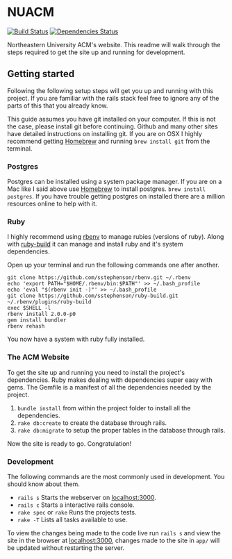 # NUACM

[![Build Status](https://travis-ci.org/nuacm/website.png?branch=master)](https://travis-ci.org/nuacm/website)
[![Dependencies Status](https://gemnasium.com/nuacm/website.png)](https://gemnasium.com/nuacm)

Northeastern University ACM's website. This readme will walk through the steps required to get the site up and running for development.

## Getting started

Following the following setup steps will get you up and running with this project. If you are familiar with the rails stack feel free to ignore any of the parts of this that you already know.

This guide assumes you have git installed on your computer. If this is not the case, please install git before continuing. Github and many other sites have detailed instructions on installing git. If you are on OSX I highly recommend getting [Homebrew](http://brew.sh) and running `brew install git` from the terminal.

### Postgres

Postgres can be installed using a system package manager. If you are on a Mac like I said above use [Homebrew](http://brew.sh) to install postgres. `brew install postgres`. If you have trouble getting postgres on installed there are a million resources online to help with it.

### Ruby

I highly recommend using [rbenv](https://github.com/sstephenson/rbenv) to manage rubies (versions of ruby). Along with [ruby-build](https://github.com/sstephenson/ruby-build) it can manage and install ruby and it's system dependencies.

Open up your terminal and run the following commands one after another.

    git clone https://github.com/sstephenson/rbenv.git ~/.rbenv
    echo 'export PATH="$HOME/.rbenv/bin:$PATH"' >> ~/.bash_profile
    echo 'eval "$(rbenv init -)"' >> ~/.bash_profile
    git clone https://github.com/sstephenson/ruby-build.git ~/.rbenv/plugins/ruby-build
    exec $SHELL -l
    rbenv install 2.0.0-p0
    gem install bundler
    rbenv rehash

You now have a system with ruby fully installed.

### The ACM Website

To get the site up and running you need to install the project's dependencies. Ruby makes dealing with dependencies super easy with gems. The Gemfile is a manifest of all the dependencies needed by the project.

1. `bundle install` from within the project folder to install all the dependencies.
2. `rake db:create` to create the database through rails.
3. `rake db:migrate` to setup the proper tables in the database through rails.

Now the site is ready to go. Congratulation!

### Development

The following commands are the most commonly used in development. You should know about them.

* `rails s` Starts the webserver on [localhost:3000](http://localhost:3000).
* `rails c` Starts a interactive rails console.
* `rake spec` or `rake` Runs the projects tests.
* `rake -T` Lists all tasks available to use.

To view the changes being made to the code live run `rails s` and view the site in the browser at [localhost:3000](http://localhost:3000), changes made to the site in `app/` will be updated without restarting the server.
